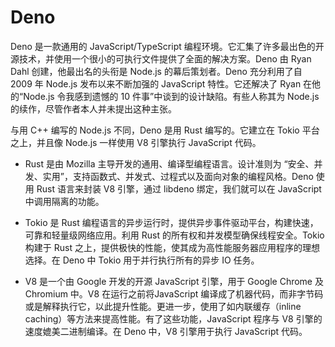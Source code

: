 # Deno

Deno 是一款通用的 JavaScript/TypeScript 编程环境。它汇集了许多最出色的开源技术，并使用一个很小的可执行文件提供了全面的解决方案。Deno 由 Ryan Dahl 创建，他最出名的头衔是 Node.js 的幕后策划者。Deno 充分利用了自 2009 年 Node.js 发布以来不断加强的 JavaScript 特性。它还解决了 Ryan 在他的“Node.js 令我感到遗憾的 10 件事”中谈到的设计缺陷。有些人称其为 Node.js 的续作，尽管作者本人并未提出这种主张。

与用 C++ 编写的 Node.js 不同，Deno 是用 Rust 编写的。它建立在 Tokio 平台之上，并且像 Node.js 一样使用 V8 引擎执行 JavaScript 代码。


- Rust 是由 Mozilla 主导开发的通用、编译型编程语言。设计准则为 “安全、并发、实用”，支持函数式、并发式、过程式以及面向对象的编程风格。Deno 使用 Rust 语言来封装 V8 引擎，通过 libdeno 绑定，我们就可以在 JavaScript 中调用隔离的功能。

- Tokio 是 Rust 编程语言的异步运行时，提供异步事件驱动平台，构建快速，可靠和轻量级网络应用。利用 Rust 的所有权和并发模型确保线程安全。Tokio 构建于 Rust 之上，提供极快的性能，使其成为高性能服务器应用程序的理想选择。在 Deno 中 Tokio 用于并行执行所有的异步 IO 任务。

- V8 是一个由 Google 开发的开源 JavaScript 引擎，用于 Google Chrome 及 Chromium 中。V8 在运行之前将JavaScript 编译成了机器代码，而非字节码或是解释执行它，以此提升性能。更进一步，使用了如内联缓存（inline caching）等方法来提高性能。有了这些功能，JavaScript 程序与 V8 引擎的速度媲美二进制编译。在 Deno 中，V8 引擎用于执行 JavaScript 代码。

